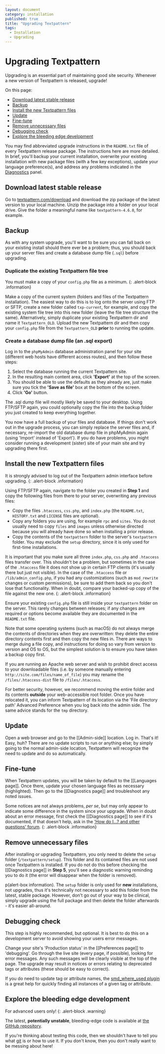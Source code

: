```yaml
---
layout: document
category: installation
published: true
title: "Upgrading Textpattern"
tags:
  - Installation
  - Upgrading
---
```


# Upgrading Textpattern

Upgrading is an essential part of maintaining good site security. Whenever a new version of Textpattern is released, upgrade!

On this page:

* [Download latest stable release](#download-latest-stable-release)
* [Backup](#backup)
* [Install the new Textpattern files](#install-the-new-textpattern-files)
* [Update](#update)
* [Fine-tune](#fine-tune)
* [Remove unnecessary files](#remove-unnecessary-files)
* [Debugging check](#debugging-check)
* [Explore the bleeding edge development](#explore-the-bleeding-edge-development)

You may find abbreviated upgrade instructions in the `README.txt` file of every Textpattern release package. The instructions here are more detailed. In brief, you'll backup your current installation, overwrite your existing installation with new package files (with a few key exceptions), update your language preference(s), and address any problems indicated in the [Diagnostics](http://docs.textpattern.io/administration/diagnostics-panel) panel.

## Download latest stable release

Go to [textpattern.com/download](http://textpattern.com/download) and download the zip package of the latest version to your local machine. Unzip the package into a folder on your local drive. Give the folder a meaningful name like `textpattern-4.6.0`, for example.

## Backup

As with any system upgrade, you'll want to be sure you can fall back on your existing install should there ever be a problem; thus, you should back up your server files and create a database dump file (`.sql`) before upgrading.

### Duplicate the existing Textpattern file tree

You must make a copy of your `config.php` file as a minimum.
{: .alert-block .information}

Make a copy of the current system (folders and files of the Textpattern installation). The easiest way to do this is to log onto the server using FTP or SFTP, create a new folder called `txp-current`, for example, and copy the existing system file tree into this new folder (leave the file tree structure the same). Alternatively, simply duplicate your existing Textpattern dir and name it `Textpattern_OLD`. Upload the new Textpattern dir and then copy your `config.php` file from the `Textpattern_OLD` **prior** to running the update.

### Create a database dump file (an .sql export)

Log in to the `phpMyAdmin` database administration panel for your site (different web hosts have different access routes), and then follow these steps:

1. Select the database running the current Textpattern site.
2. In the resulting main content area, click **'Export'** at the top of the screen.
3. You should be able to use the defaults as they already are, just make sure you tick the **'Save as file'** box at the bottom of the screen.
4. Click **'Go'** button.

The .sql dump file will mostly likely be saved to your desktop. Using FTP/SFTP again, you could optionally copy the file into the backup folder you just created to keep everything together.

You now have a full backup of your files and database. If things don't work out in the upgrade process, you can simply replace the server files and, if necessary, re-import the old database dump file in phpMyAdmin again (using 'Import' instead of 'Export'). If you do have problems, you might consider running a development (sister) site of your main site and try upgrading there first.

## Install the new Textpattern files

It is strongly advised to log out of the Textpattern admin interface before upgrading.
{: .alert-block .information}

Using FTP/SFTP again, navigate to the folder you created in **Step 1** and copy the following files from there to your server, overwriting any previous files:

* Copy the files `.htaccess`, `css.php`, and `index.php` (the `README.txt`, `HISTORY.txt` and `LICENSE` files are optional).
* Copy any folders you are using, for example `rpc` and `sites`. You do not usually need to copy `files` and `images` unless otherwise directed because you will already have done so when installing a prior release.
* Copy the contents of the `textpattern` folder to the server's `textpattern` folder. You may exclude the `setup` directory, since it is only used for first-time installations.

It is important that you make sure all three `index.php`, `css.php` and `.htaccess` files transfer over. This shouldn't be a problem, but sometimes in the case of the `.htaccess` file it does not show up in certain FTP clients (it's usually there but just not visible). In the case of the `.htaccess` file or `/lib/admin_config.php`, if you had any customizations (such as `mod_rewrite` changes or custom permissions), be sure to add them back so you don't lose that functionality. When in doubt, compare your backed-up copy of the file against the new one.
{: .alert-block .information}

Ensure your existing `config.php` file is still inside your `textpattern` folder on the server. This rarely changes between releases; if any changes are required or options become available they are documented in the `README.txt` file.

Note that some operating systems (such as macOS) do not always merge the contents of directories when they are overwritten: they delete the entire directory contents first and then copy the new files in. There are ways to merge duing a file copy, and instructions for doing so vary from version to version and OS to OS, but the simplest solution is to ensure you have taken a backup copy first.

If you are running an Apache web server and wish to prohibit direct access to your downloadable files (i.e. by someone manually entering `http://site.com/files/name_of_file`) you may rename the `/files/.htaccess-dist` file to `/files/.htaccess`.

For better security, however, we recommend moving the entire folder and its contents **outside** your web-accessible root folder. Once you have relocated it, you can inform Textpattern of its location via the 'File directory path' Advanced Preference when you log back into the admin side. The same advice stands for the `tmp` directory.

## Update

Open a web browser and go to the [[Admin-side]] location. Log in. That's it! Easy, huh? There are no update scripts to run or anything else; by simply going to the normal admin-side location, Textpattern will recognize the need to update and do so automatically.

## Fine-tune

When Textpattern updates, you will be taken by default to the [[Languages page]]. Once there, update your chosen language files as necessary (highlighted). Then go to the [[Diagnostics page]] and troubleshoot any noted issues.

Some notices are not always problems, *per se*, but may only appear to indicate some difference in the system since your upgrade. When in doubt about an error message, first check the [[Diagnostics page]] to see if it's documented, if that doesn't help, ask in the ['How do I...? and other questions' forum](http://forum.textpattern.com).
{: .alert-block .information}

## Remove unnecessary files

After installing or upgrading Textpattern, you only need to delete the `setup` folder (`/textpattern/setup`). This folder and its contained files are not used once Textpattern is installed. If you do not do this before checking the [[Diagnostics page]] in **Step 5**, you'll see a diagnostic warning reminding you to do it (the error will disappear when the folder is removed).

p(alert-box information). The `setup` folder is only used for **new** installations, not upgrades, thus it's technically not necessary to add this folder from the latest, stable package. However, don't go out of your way to be clinical, simply upgrade using the full package and then delete the folder afterwards - it's easier all-around.

## Debugging check

This step is highly recommended, but optional. It is best to do this on a development server to avoid showing your users error messages.

Change your site's 'Production status' in the [[Preferences page]] to 'debugging'. Go through the live site (every page, if possible), looking for error messages. Any such messages will be clearly visible at the top of the page. The upgrade may result in notices or errors relating to deprecated tags or attributes (these should be easy to correct).

If you do need to update tag or attribute names, the [smd_where_used plugin](http://forum.textpattern.com/viewtopic.php?id=27493) is a great help for quickly finding all instances of a given tag or attribute.

## Explore the bleeding edge development

For advanced users only!
{: .alert-block .warning}

The latest, **potentially unstable**, bleeding-edge code is available at [the GitHub repository](https://github.com/textpattern/textpattern).

If you're thinking about testing this code, then we shouldn't have to tell you what [git](http://git-scm.com) is or how to use it. If you don't know, then you don't really want to be messing about here!
